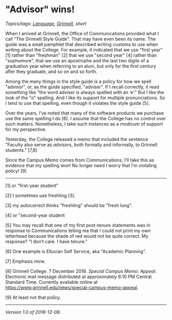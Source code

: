 "Advisor" wins!
===============

*Topics/tags: [Language](index-language), [Grinnell](index-grinnell), short*

When I arrived at Grinnell, the Office of Communications provided
what I call "The Grinnell Style Guide". That may have even been its
name. The guide was a small pamphlet that described writing customs to
use when writing about the College. For example, it indicated that we use
"first year" [1] rather than "freshman" [2] that we use "second year"
[4] rather than "sophomore", that we use an apostrophe and the last two
digits of a graduation year when referring to an alum, but only for the
first century after they graduate, and so on and so forth.

Among the many things in the style guide is a policy for how we spell
"advisor", or, as the guide specified, "adviser". If I recall correctly,
it read something like "the word adviser is always spelled with an
‘e’."  But I like the look of the "o" spelling. And I like its
support for multiple pronunciations. So I tend to use that spelling,
even though it violates the style guide [5].

Over the years, I’ve noted that many of the software products we
purchase use the same spelling I do [6]. I assume that the College has
no control over such matters. Nonetheless, I take such instances as a
modicum of support for my perspective.

Yesterday, the College released a memo that included the sentence
"Faculty also serve as *advisors*, both formally and informally, to
Grinnell students." [7,8]

Since the Campus Memo comes from Communications, I’ll take this
as evidence that my spelling won!  No longer need I worry that I’m
violating policy! [9]

---

[1] or "first-year student"

[2] I sometimes use freshling [3]. 

[3] my autocorrect thinks "freshling" should be "fresh lung".

[4] or "second-year student

[5] You may recall that one of my first post-tenure statements was in
response to Communications telling me that I could not print my own
letterhead because the shade of red would not be quite correct.  My
response?  "I don’t care. I have tenure."

[6] One example is Ellucian Self Service, aka "Academic Planning".

[7] Emphasis mine.

[8] Grinnell College. 7 December 2018.  _Special Campus Memo: Appeal_.
Electronic mail message distributed at approximately 6:10 PM Central
Standard Time.  Currently available online at
<https://www.grinnell.edu/news/special-campus-memo-appeal>.

[9] At least not that policy.

----

*Version 1.0 of 2018-12-08.*
